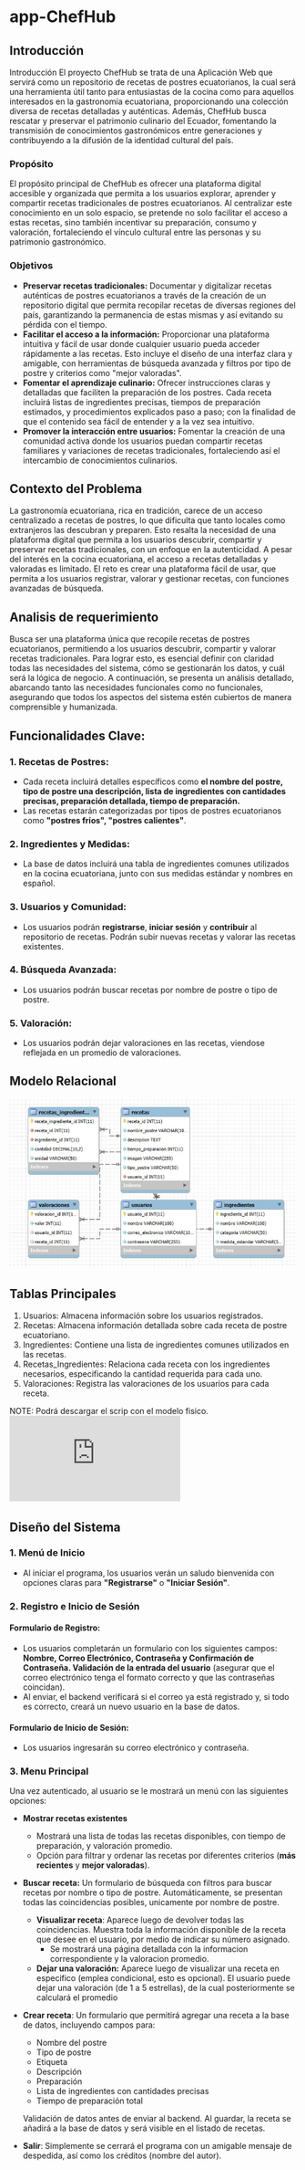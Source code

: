 # app-ChefHub
## Introducción
Introducción
El proyecto ChefHub se trata de una Aplicación Web que servirá como un repositorio de recetas de postres ecuatorianos, la cual será una herramienta útil tanto para entusiastas de la cocina como para aquellos interesados en la gastronomía ecuatoriana, proporcionando una colección diversa de recetas detalladas y auténticas. Además, ChefHub busca rescatar y preservar el patrimonio culinario del Ecuador, fomentando la transmisión de conocimientos gastronómicos entre generaciones y contribuyendo a la difusión de la identidad cultural del país.

### Propósito
El propósito principal de ChefHub es ofrecer una plataforma digital accesible y organizada que permita a los usuarios explorar, aprender y compartir recetas tradicionales de postres ecuatorianos. Al centralizar este conocimiento en un solo espacio, se pretende no solo facilitar el acceso a estas recetas, sino también incentivar su preparación, consumo y valoración, fortaleciendo el vínculo cultural entre las personas y su patrimonio gastronómico.

### Objetivos
- **Preservar recetas tradicionales:** Documentar y digitalizar recetas auténticas de postres ecuatorianos a través de la creación de un repositorio digital que permita recopilar recetas de diversas regiones del país, garantizando la permanencia de estas mismas y así evitando su pérdida con el tiempo.
- **Facilitar el acceso a la información:** Proporcionar una plataforma intuitiva y fácil de usar donde cualquier usuario pueda acceder rápidamente a las recetas. Esto incluye el diseño de una interfaz clara y amigable, con herramientas de búsqueda avanzada y filtros por tipo de postre y criterios como "mejor valoradas".
- **Fomentar el aprendizaje culinario:** Ofrecer instrucciones claras y detalladas que faciliten la preparación de los postres. Cada receta incluirá listas de ingredientes precisas, tiempos de preparación estimados, y procedimientos explicados paso a paso; con la finalidad de que el contenido sea fácil de entender y a la vez sea intuitivo.
- **Promover la interacción entre usuarios:** Fomentar la creación de una comunidad activa donde los usuarios puedan compartir recetas familiares y variaciones de recetas tradicionales, fortaleciendo así el intercambio de conocimientos culinarios.

## Contexto del Problema
La gastronomía ecuatoriana, rica en tradición, carece de un acceso centralizado a recetas de postres, lo que dificulta que tanto locales como extranjeros las descubran y preparen. Esto resalta la necesidad de una plataforma digital que permita a los usuarios descubrir, compartir y preservar recetas tradicionales, con un enfoque en la autenticidad. A pesar del interés en la cocina ecuatoriana, el acceso a recetas detalladas y valoradas es limitado. El reto es crear una plataforma fácil de usar, que permita a los usuarios registrar, valorar y gestionar recetas, con funciones avanzadas de búsqueda.

## Analisis de requerimiento
Busca ser una plataforma única que recopile recetas de postres ecuatorianos, permitiendo a los usuarios descubrir, compartir y valorar recetas tradicionales. Para lograr esto, es esencial definir con claridad todas las necesidades del sistema, cómo se gestionarán los datos, y cuál será la lógica de negocio. A continuación, se presenta un análisis detallado, abarcando tanto las necesidades funcionales como no funcionales, asegurando que todos los aspectos del sistema estén cubiertos de manera comprensible y humanizada.

## Funcionalidades Clave:
### 1. Recetas de Postres:
- Cada receta incluirá detalles específicos como __el nombre del postre, tipo de postre una descripción, lista de ingredientes con cantidades precisas, preparación detallada, tiempo de preparación.__
- Las recetas estarán categorizadas por tipos de postres ecuatorianos como __"postres fríos", "postres calientes"__.
### 2. Ingredientes y Medidas:
- La base de datos incluirá una tabla de ingredientes comunes utilizados en la cocina ecuatoriana, junto con sus medidas estándar y nombres en español.
### 3. Usuarios y Comunidad:
- Los usuarios podrán __registrarse__, __iniciar sesión__ y __contribuir__ al repositorio de recetas. Podrán subir nuevas recetas y valorar las recetas existentes.
### 4. Búsqueda Avanzada:
- Los usuarios podrán buscar recetas por nombre de postre o tipo de postre.
### 5. Valoración:
- Los usuarios podrán dejar valoraciones en las recetas, viendose reflejada en un promedio de valoraciones.

   
## Modelo Relacional

![image](img/modelorelacional.jpg)
   
## Tablas Principales

  1. Usuarios: Almacena información sobre los usuarios registrados.
  2. Recetas: Almacena información detallada sobre cada receta de postre ecuatoriano.
  3. Ingredientes: Contiene una lista de ingredientes comunes utilizados en las recetas.
  4. Recetas_Ingredientes: Relaciona cada receta con los ingredientes necesarios, especificando la cantidad requerida para cada uno.
  5. Valoraciones: Registra las valoraciones de los usuarios para cada receta.

NOTE: Podrá descargar el scrip con el modelo fisico. ![Modelo fisico](https://github.com/krnvbk/app-ChefHub/blob/main/BD/chefhub.sql)

## Diseño del Sistema

### 1. Menú de Inicio
- Al iniciar el programa, los usuarios verán un saludo bienvenida con opciones claras para **"Registrarse"** o **"Iniciar Sesión"**. 

### 2. Registro e Inicio de Sesión
#### Formulario de Registro:
- Los usuarios completarán un formulario con los siguientes campos: **Nombre, Correo Electrónico, Contraseña y Confirmación de Contraseña.
Validación de la entrada del usuario** (asegurar que el correo electrónico tenga el formato correcto y que las contraseñas coincidan).
- Al enviar, el backend verificará si el correo ya está registrado y, si todo es correcto, creará un nuevo usuario en la base de datos.
#### Formulario de Inicio de Sesión:
- Los usuarios ingresarán su correo electrónico y contraseña.

### 3. Menu Principal
Una vez autenticado, al usuario se le mostrará un menú con las siguientes opciones:
- **Mostrar recetas existentes**
    - Mostrará una lista de todas las recetas disponibles, con tiempo de preparación, y valoración promedio.
    - Opción para filtrar y ordenar las recetas por diferentes criterios (**más recientes** y  **mejor valoradas**).

- **Buscar receta:** Un formulario de búsqueda con filtros para buscar recetas por nombre o tipo de postre. Automáticamente, se presentan todas las coincidencias posibles, unicamente por nombre de postre.
    - **Visualizar receta**: Aparece luego de devolver todas las coincidencias. Muestra toda la información disponible de la receta que desee en el usuario, por medio de indicar su número asignado.
      - Se mostrará una página detallada con la informacion correspondiente y la valoracion promedio.
    - **Dejar una valoración:** Aparece luego de visualizar una receta en especifico (emplea condicional, esto es opcional). El usuario puede dejar una valoración (de 1 a 5 estrellas), de la cual posteriormente se calculará el promedio
 
- **Crear receta**: Un formulario que permitirá agregar una receta a la base de datos, incluyendo campos para:
  - Nombre del postre
  - Tipo de postre
  - Etiqueta
  - Descripción
  - Preparación
  - Lista de ingredientes con cantidades precisas
  - Tiempo de preparación total

  Validación de datos antes de enviar al backend. Al guardar, la receta se añadirá a la base de datos y será visible en el listado de recetas.

- **Salir**: Simplemente se cerrará el programa con un amigable mensaje de despedida, así como los créditos (nombre del autor).

